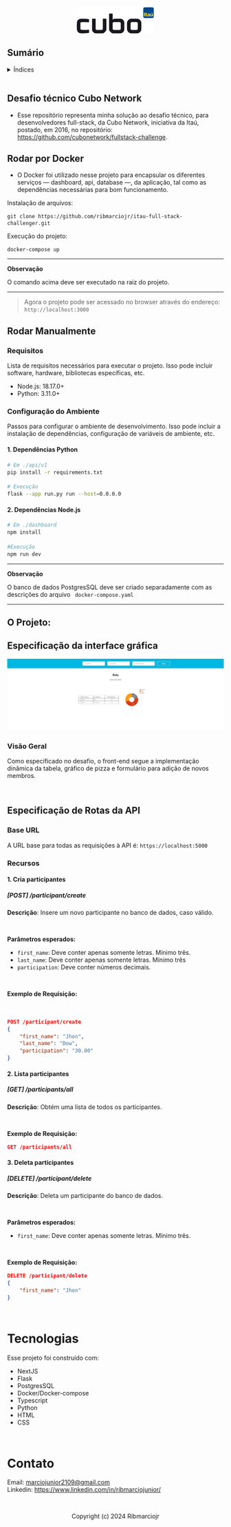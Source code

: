 <p align="center">
<img src="./readme_files/68747470733a2f2f6375626f2e6e6574776f726b2f6173736574732f696d616765732f6375626f2e737667.svg">
</p>

## Sumário
<details>
  <summary>Índices</summary>
  
  - [Desafio técnico Cubo Network](#desafio-técnico-cubo-network)
  - [Rodar por Docker](#rodar-por-docker)
  - [Rodar Manualmente](#rodar-manualmente)
  - [O projeto:](#o-projeto)
    - [Especificação da interface gráfica](#especificação-da-interface-gráfica)
    - [Especificação de Rotas da API](#especificação-de-rotas-da-api)
    - [Tecnologias](#tecnologias)
    - [Contato](#contato)
</details>

<br />

## Desafio técnico Cubo Network

- Esse repositório representa minha solução ao desafio técnico, para desenvolvedores full-stack, da Cubo Network, iniciativa da Itaú, postado, em 2016, no repositório: https://github.com/cubonetwork/fullstack-challenge.

## Rodar por Docker

- O Docker foi utilizado nesse projeto para encapsular os diferentes serviços — dashboard, api, database —, da aplicação, tal como as dependências necessárias para bom funcionamento.

Instalação de arquivos:
```
git clone https://github.com/ribmarciojr/itau-full-stack-challenger.git
```
Execução do projeto:
```
docker-compose up
```
---
**Observação**

O comando acima deve ser executado na raiz do projeto.

---

> Agora o projeto pode ser acessado no browser através do endereço: ```http://localhost:3000```


## Rodar Manualmente

### Requisitos
Lista de requisitos necessários para executar o projeto. Isso pode incluir software, hardware, bibliotecas específicas, etc.

- Node.js: 18.17.0+
- Python: 3.11.0+

### Configuração do Ambiente
Passos para configurar o ambiente de desenvolvimento. Isso pode incluir a instalação de dependências, configuração de variáveis de ambiente, etc.

#### 1. Dependências Python
```bash
# Em ./api/v1 
pip install -r requirements.txt

# Execução
flask --app run.py run --host=0.0.0.0
```

#### 2. Dependências Node.js
```bash
# Em ./dashboard 
npm install

#Execução
npm run dev
```

---
**Observação**

O banco de dados PostgresSQL deve ser criado separadamente com as descrições do arquivo ``` docker-compose.yaml```

---

## O Projeto: 

## Especificação da interface gráfica 
<img src="./readme_files/itau_front_end.jpg">

### Visão Geral
Como especificado no desafio, o front-end segue a implementação dinâmica da tabela, gráfico de pizza e formulário para adição de novos membros.

<br />

## Especificação de Rotas da API


### Base URL
A URL base para todas as requisições à API é: `https://localhost:5000`

### Recursos

#### 1. Cria participantes

##### [POST] /participant/create

**Descrição**: Insere um novo participante no banco de dados, caso válido.

<br />

**Parâmetros esperados:**
- `first_name`: Deve conter apenas somente letras. Mínimo três.
- `last_name`: Deve conter apenas somente letras. Mínimo três
- `participation`: Deve conter números decimais.

<br />

**Exemplo de Requisição:**
```json


POST /participant/create
{
    "first_name": "Jhon",
    "last_name": "Dow",
    "participation": "30.00" 
}
```
#### 2. Lista participantes

##### [GET] /participants/all
**Descrição**: Obtém uma lista de todos os participantes.

<br />

**Exemplo de Requisição:**
```json
GET /participants/all
```

#### 3. Deleta participantes

##### [DELETE] /participant/delete
**Descrição**: Deleta um participante do banco de dados.

<br />

**Parâmetros esperados:**
- `first_name`: Deve conter apenas somente letras. Mínimo três.

<br />

**Exemplo de Requisição:**
```json
DELETE /participant/delete
{
    "first_name": "Jhon"
}
```

<br />

# Tecnologias 

Esse projeto foi construído com:

- NextJS
- Flask
- PostgresSQL
- Docker/Docker-compose
- Typescript 
- Python
- HTML
- CSS

<br />

# Contato

Email: marciojunior2109@gmail.com
<br />
Linkedin: https://www.linkedin.com/in/ribmarciojunior/

<br />

<p align="center">
    Copyright (c) 2024 Ribmarciojr
</p>